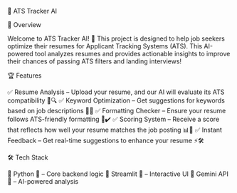 📄 ATS Tracker AI

🚀 Overview

Welcome to ATS Tracker AI! 🎯 This project is designed to help job seekers optimize their resumes for Applicant Tracking Systems (ATS). 
This AI-powered tool analyzes resumes and provides actionable insights to improve their chances of passing ATS filters and landing interviews! 

🏆 Features

✅ Resume Analysis – Upload your resume, and our AI will evaluate its ATS compatibility 📄🔍
✅ Keyword Optimization – Get suggestions for keywords based on job descriptions 📌🔠
✅ Formatting Checker – Ensure your resume follows ATS-friendly formatting 📝✔️
✅ Scoring System – Receive a score that reflects how well your resume matches the job posting 📊🎯
✅ Instant Feedback – Get real-time suggestions to enhance your resume ⚡🛠️

🛠️ Tech Stack

🔹 Python 🐍 – Core backend logic
🔹 Streamlit 🎨 – Interactive UI
🔹 Gemini API 🤖 – AI-powered analysis
